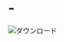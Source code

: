 # -
![ダウンロード](https://user-images.githubusercontent.com/85179281/140745135-8f7d8cf1-b8f3-4784-b478-bb655446a590.gif)

